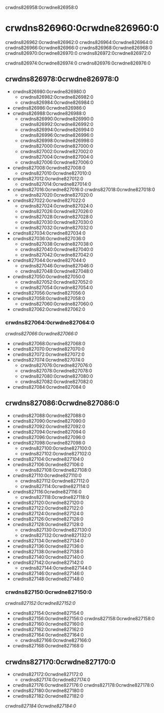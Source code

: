 crwdns826958:0crwdne826958:0
# crwdns826960:0crwdne826960:0

crwdns826962:0crwdne826962:0 crwdns826964:0crwdne826964:0 crwdns826966:0crwdne826966:0 crwdns826968:0crwdne826968:0 crwdns826970:0crwdne826970:0 crwdns826972:0crwdne826972:0

crwdns826974:0crwdne826974:0 crwdns826976:0crwdne826976:0

## crwdns826978:0crwdne826978:0

- crwdns826980:0crwdne826980:0
  - crwdns826982:0crwdne826982:0
  - crwdns826984:0crwdne826984:0
- crwdns826986:0crwdne826986:0
- crwdns826988:0crwdne826988:0
  - crwdns826990:0crwdne826990:0 crwdns826992:0crwdne826992:0
  - crwdns826994:0crwdne826994:0 crwdns826996:0crwdne826996:0
  - crwdns826998:0crwdne826998:0 crwdns827000:0crwdne827000:0
  - crwdns827002:0crwdne827002:0 crwdns827004:0crwdne827004:0
  - crwdns827006:0crwdne827006:0
- crwdns827008:0crwdne827008:0
  - crwdns827010:0crwdne827010:0
- crwdns827012:0crwdne827012:0
  - crwdns827014:0crwdne827014:0
- crwdns827016:0crwdne827016:0 crwdns827018:0crwdne827018:0
  - crwdns827020:0crwdne827020:0
- crwdns827022:0crwdne827022:0
  - crwdns827024:0crwdne827024:0
  - crwdns827026:0crwdne827026:0
  - crwdns827028:0crwdne827028:0
  - crwdns827030:0crwdne827030:0
  - crwdns827032:0crwdne827032:0
- crwdns827034:0crwdne827034:0
- crwdns827036:0crwdne827036:0
  - crwdns827038:0crwdne827038:0
  - crwdns827040:0crwdne827040:0
  - crwdns827042:0crwdne827042:0
- crwdns827044:0crwdne827044:0
  - crwdns827046:0crwdne827046:0
  - crwdns827048:0crwdne827048:0
- crwdns827050:0crwdne827050:0
  - crwdns827052:0crwdne827052:0
  - crwdns827054:0crwdne827054:0
- crwdns827056:0crwdne827056:0
- crwdns827058:0crwdne827058:0
  - crwdns827060:0crwdne827060:0
- crwdns827062:0crwdne827062:0

### crwdns827064:0crwdne827064:0

*crwdns827066:0crwdne827066:0*

- crwdns827068:0crwdne827068:0
- crwdns827070:0crwdne827070:0
- crwdns827072:0crwdne827072:0
- crwdns827074:0crwdne827074:0
  - crwdns827076:0crwdne827076:0
  - crwdns827078:0crwdne827078:0
  - crwdns827080:0crwdne827080:0
  - crwdns827082:0crwdne827082:0
- crwdns827084:0crwdne827084:0

## crwdns827086:0crwdne827086:0

- crwdns827088:0crwdne827088:0
- crwdns827090:0crwdne827090:0
- crwdns827092:0crwdne827092:0
- crwdns827094:0crwdne827094:0
- crwdns827096:0crwdne827096:0
- crwdns827098:0crwdne827098:0
  - crwdns827100:0crwdne827100:0
  - crwdns827102:0crwdne827102:0
- crwdns827104:0crwdne827104:0
- crwdns827106:0crwdne827106:0
  - crwdns827108:0crwdne827108:0
- crwdns827110:0crwdne827110:0
  - crwdns827112:0crwdne827112:0
  - crwdns827114:0crwdne827114:0
- crwdns827116:0crwdne827116:0
  - crwdns827118:0crwdne827118:0
- crwdns827120:0crwdne827120:0
- crwdns827122:0crwdne827122:0
- crwdns827124:0crwdne827124:0
- crwdns827126:0crwdne827126:0
- crwdns827128:0crwdne827128:0
  - crwdns827130:0crwdne827130:0
  - crwdns827132:0crwdne827132:0
- crwdns827134:0crwdne827134:0
- crwdns827136:0crwdne827136:0
- crwdns827138:0crwdne827138:0
- crwdns827140:0crwdne827140:0
- crwdns827142:0crwdne827142:0
  - crwdns827144:0crwdne827144:0
- crwdns827146:0crwdne827146:0
- crwdns827148:0crwdne827148:0

### crwdns827150:0crwdne827150:0

*crwdns827152:0crwdne827152:0*
- crwdns827154:0crwdne827154:0
- crwdns827156:0crwdne827156:0 crwdns827158:0crwdne827158:0
- crwdns827160:0crwdne827160:0
- crwdns827162:0crwdne827162:0
- crwdns827164:0crwdne827164:0
  - crwdns827166:0crwdne827166:0
- crwdns827168:0crwdne827168:0

## crwdns827170:0crwdne827170:0

- crwdns827172:0crwdne827172:0
  - crwdns827174:0crwdne827174:0
- crwdns827176:0crwdne827176:0 crwdns827178:0crwdne827178:0
- crwdns827180:0crwdne827180:0
- crwdns827182:0crwdne827182:0

*crwdns827184:0crwdne827184:0*
